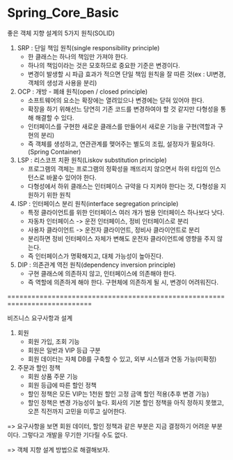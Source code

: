 # Spring_Core_Basic

좋은 객체 지향 설계의 5가지 원칙(SOLID)
1. SRP : 단일 책임 원칙(single responsibility principle)
   - 한 클래스는 하나의 책임만 가져야 한다.
   - 하나의 책임이라는 것은 모호하므로 중요한 기준은 변경이다.
   - 변경이 발생할 시 파급 효과가 적으면 단일 책임 원칙을 잘 따른 것(ex : UI변경, 객체의 생성과 사용을 분리)
2. OCP : 개방 - 폐쇄 원칙(open / closed principle)
   - 소프트웨어의 요소는 확장에는 열려있으나 변경에는 닫혀 있어야 한다.
   - 확장을 하기 위해선느 당연히 기존 코드를 변경하여야 할 것 같지만 다형성을 통해 해결할 수 있다.
   - 인터페이스를 구현한 새로운 클래스를 만들어서 새로운 기능을 구현(역할과 구현의 분리)
   - 즉 객체를 생성하고, 연관관계를 맺어주는 별도의 조립, 설정자가 필요하다.(Spring Container)
4. LSP : 리스코프 치환 원칙(Liskov substitution principle)
   - 프로그램의 객체는 프로그램의 정확성을 깨뜨리지 않으면서 하위 타입의 인스턴스로 바꿀수 있어야 한다.
   - 다형성에서 하위 클래스는 인터페이스 규약을 다 지켜야 한다는 것, 다형성을 지원하기 위한 원칙
6. ISP : 인터페이스 분리 원칙(interface segregation principle)
   - 특정 클라이언트를 위한 인터페이스 여러 개가 범용 인터페이스 하나보다 낫다.
   - 자동차 인터페이스 -> 운전 인터페이스, 정비 인터페이스로 분리
   - 사용자 클라이언트 -> 운전자 클라이언트, 정비사 클라이언트로 분리
   - 분리하면 정비 인터페이스 자체가 변해도 운전자 클라이언트에 영향을 주지 않는다.
   - 즉 인터페이스가 명확해지고, 대체 가능성이 높아진다.
8. DIP : 의존관계 역전 원칙(dependency inversion principle)
   - 구현 클래스에 의존하지 않고, 인터페이스에 의존해야 한다.
   - 즉 역할에 의존하게 해야 한다. 구현체에 의존하게 될 시, 변경이 어려워진다.

===========================================================================

비즈니스 요구사항과 설계
1. 회원
   - 회원 가입, 조회 기능
   - 회원은 일반과 VIP 등급 구분
   - 회원 데이터는 자체 DB를 구축할 수 있고, 외부 시스템과 연동 가능(미확정)
2. 주문과 할인 정책
   - 회원 상품 주문 기능
   - 회원 등급에 따른 할인 정책
   - 할인 정책은 모든 VIP는 1천원 할인 고정 금액 할인 적용(추후 변경 가능)
   - 할인 정책은 변경 가능성이 높다. 회사의 기본 할인 정책을 아직 정하지 못했고, 오픈 직전까지 고민을 미루고 싶어한다.
  
=> 요구사항을 보면 회원 데이터, 할인 정책과 같은 부분은 지금 결정하기 어려운 부분이다. 그렇다고 개발을 무기한 기다릴 수도 없다.

=> 객체 지향 설계 방법으로 해결해보자.
